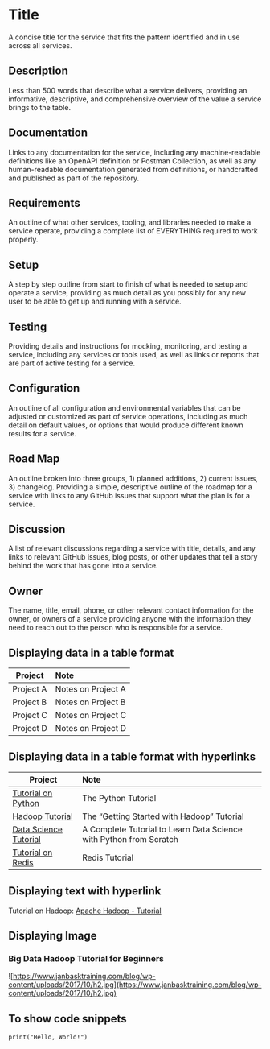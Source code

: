 # Title
A concise title for the service that fits the pattern identified and in use across all services.

## Description  
Less than 500 words that describe what a service delivers, providing an informative, descriptive, and comprehensive overview of the value a service brings to the table.

## Documentation 
Links to any documentation for the service, including any machine-readable definitions like an OpenAPI definition or Postman Collection, as well as any human-readable 
documentation generated from definitions, or handcrafted and published as part of the repository.

## Requirements 
An outline of what other services, tooling, and libraries needed to make a service operate, providing a complete list of EVERYTHING required to work properly.

## Setup 
A step by step outline from start to finish of what is needed to setup and operate a service, providing as much detail as you possibly for any new user to be 
able to get up and running with a service.

## Testing 
Providing details and instructions for mocking, monitoring, and testing a service, including any services or tools used, as well as links or reports that are part of active 
testing for a service.

## Configuration 
An outline of all configuration and environmental variables that can be adjusted or customized as part of service operations, including as much detail on default values, 
or options that would produce different known results for a service.

## Road Map 
An outline broken into three groups, 1) planned additions, 2) current issues, 3) changelog. Providing a simple, descriptive outline of the roadmap for a service with links to 
any GitHub issues that support what the plan is for a service.

## Discussion 
A list of relevant discussions regarding a service with title, details, and any links to relevant GitHub issues, blog posts, or other updates that tell a story behind the work 
that has gone into a service.

## Owner 
The name, title, email, phone, or other relevant contact information for the owner, or owners of a service providing anyone with the information they need to reach out to the person 
who is responsible for a service.

## Displaying data in a table format
| Project |  Note | 
| ------------- | :----- |
|Project A| Notes on Project A|
|Project B| Notes on Project B|
|Project C| Notes on Project C|
|Project D| Notes on Project D|

## Displaying data in a table format with hyperlinks
| Project |  Note | 
| ------------- | :----- |
| [Tutorial on Python](https://docs.python.org/3/tutorial/) | The Python Tutorial|
| [Hadoop Tutorial](https://www.cloudera.com/developers/get-started-with-hadoop-tutorial.html) | The “Getting Started with Hadoop” Tutorial |
| [Data Science Tutorial](https://www.analyticsvidhya.com/blog/2016/01/complete-tutorial-learn-data-science-python-scratch-2/) | A Complete Tutorial to Learn Data Science with Python from Scratch |
| [Tutorial on Redis ](https://www.w3resource.com/redis/) | Redis Tutorial |

## Displaying text with hyperlink
Tutorial on Hadoop: [Apache Hadoop - Tutorial](http://www.vogella.com/tutorials/ApacheHadoop/article.html)

## Displaying Image
### Big Data Hadoop Tutorial for Beginners
![https://www.janbasktraining.com/blog/wp-content/uploads/2017/10/h2.jpg](https://www.janbasktraining.com/blog/wp-content/uploads/2017/10/h2.jpg)

## To show code snippets
 ~~~
print("Hello, World!")
 ~~~

 
